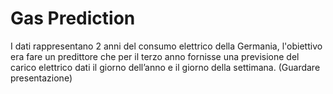 # Gas Prediction

I dati rappresentano 2 anni del consumo elettrico della Germania, l'obiettivo era fare un predittore che per il terzo anno fornisse una previsione del carico elettrico dati il giorno dell’anno e il giorno della settimana.
(Guardare presentazione)
